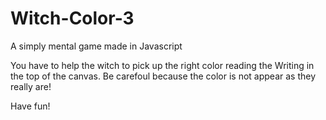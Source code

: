 # Witch-Color-3
A simply mental game made in Javascript

You have to help the witch to pick up the right color reading the Writing in the top of the canvas.
Be carefoul because the color is not appear as they really are!

Have fun!
